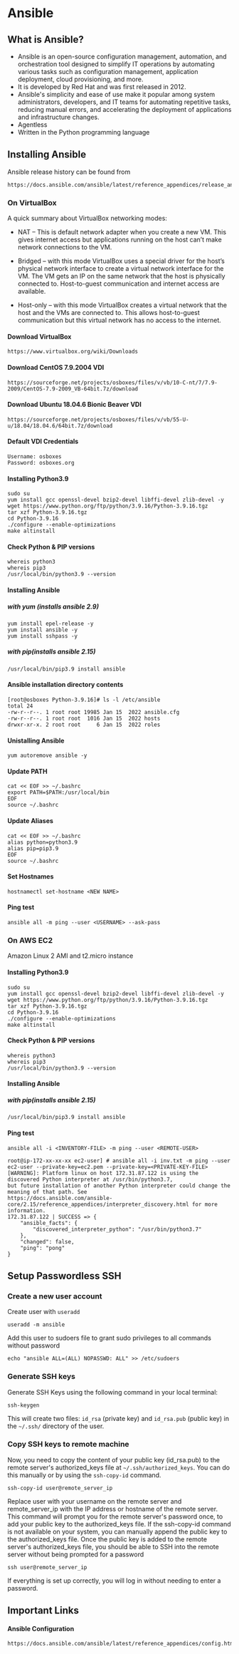 # Ansible
## What is Ansible?
- Ansible is an open-source configuration management, automation, and orchestration tool designed to simplify IT operations by automating various tasks such as configuration management, application deployment, cloud provisioning, and more. 
- It is developed by Red Hat and was first released in 2012.
- Ansible's simplicity and ease of use make it popular among system administrators, developers, and IT teams for automating repetitive tasks, reducing manual errors, and accelerating the deployment of applications and infrastructure changes.
- Agentless
- Written in the Python programming language

## Installing Ansible
Ansible release history can be found from
```
https://docs.ansible.com/ansible/latest/reference_appendices/release_and_maintenance.html
```
### On VirtualBox
A quick summary about VirtualBox networking modes:

- NAT – This is default network adapter when you create a new VM. This gives internet access but applications running on the host can’t make network connections to the VM.

- Bridged – with this mode VirtualBox uses a special driver for the host’s physical network interface to create a virtual network interface for the VM. The VM gets an IP on the same network that the host is physically connected to. Host-to-guest communication and internet access are available.

- Host-only – with this mode VirtualBox creates a virtual network that the host and the VMs are connected to. This allows host-to-guest communication but this virtual network has no access to the internet.

#### Download VirtualBox
```
https://www.virtualbox.org/wiki/Downloads
```
#### Download CentOS 7.9.2004 VDI
```
https://sourceforge.net/projects/osboxes/files/v/vb/10-C-nt/7/7.9-2009/CentOS-7.9-2009_VB-64bit.7z/download
```
#### Download Ubuntu 18.04.6 Bionic Beaver VDI
```
https://sourceforge.net/projects/osboxes/files/v/vb/55-U-u/18.04/18.04.6/64bit.7z/download
```
#### Default VDI Credentials
```
Username: osboxes
Password: osboxes.org
```
#### Installing Python3.9
```
sudo su
yum install gcc openssl-devel bzip2-devel libffi-devel zlib-devel -y
wget https://www.python.org/ftp/python/3.9.16/Python-3.9.16.tgz
tar xzf Python-3.9.16.tgz
cd Python-3.9.16
./configure --enable-optimizations
make altinstall
```
#### Check Python & PIP versions
```
whereis python3
whereis pip3
/usr/local/bin/python3.9 --version
```
#### Installing Ansible
##### with yum (installs ansible 2.9)
```
yum install epel-release -y
yum install ansible -y
yum install sshpass -y
```
##### with pip(installs ansible 2.15)
```
/usr/local/bin/pip3.9 install ansible
```
#### Ansible installation directory contents
```
[root@osboxes Python-3.9.16]# ls -l /etc/ansible
total 24
-rw-r--r--. 1 root root 19985 Jan 15  2022 ansible.cfg
-rw-r--r--. 1 root root  1016 Jan 15  2022 hosts
drwxr-xr-x. 2 root root     6 Jan 15  2022 roles
```
#### Unistalling Ansible
```
yum autoremove ansible -y
```
#### Update PATH
```
cat << EOF >> ~/.bashrc
export PATH=$PATH:/usr/local/bin
EOF
source ~/.bashrc
```
#### Update Aliases
```
cat << EOF >> ~/.bashrc
alias python=python3.9
alias pip=pip3.9
EOF
source ~/.bashrc
```
#### Set Hostnames
```
hostnamectl set-hostname <NEW NAME>
```
#### Ping test
```
ansible all -m ping --user <USERNAME> --ask-pass
```
### On AWS EC2
Amazon Linux 2 AMI and t2.micro instance

#### Installing Python3.9
```
sudo su
yum install gcc openssl-devel bzip2-devel libffi-devel zlib-devel -y
wget https://www.python.org/ftp/python/3.9.16/Python-3.9.16.tgz
tar xzf Python-3.9.16.tgz
cd Python-3.9.16
./configure --enable-optimizations
make altinstall
```
#### Check Python & PIP versions
```
whereis python3
whereis pip3
/usr/local/bin/python3.9 --version
```
#### Installing Ansible
##### with pip(installs ansible 2.15)
```
/usr/local/bin/pip3.9 install ansible
```
#### Ping test
```
ansible all -i <INVENTORY-FILE> -m ping --user <REMOTE-USER>
```

```
root@ip-172-xx-xx-xx ec2-user] # ansible all -i inv.txt -m ping --user ec2-user --private-key=ec2.pem --private-key=<PRIVATE-KEY-FILE>
[WARNING]: Platform linux on host 172.31.87.122 is using the discovered Python interpreter at /usr/bin/python3.7,
but future installation of another Python interpreter could change the meaning of that path. See
https://docs.ansible.com/ansible-core/2.15/reference_appendices/interpreter_discovery.html for more information.
172.31.87.122 | SUCCESS => {
    "ansible_facts": {
        "discovered_interpreter_python": "/usr/bin/python3.7"
    },
    "changed": false,
    "ping": "pong"
}
```

## Setup Passwordless SSH
### Create a new user account
Create user with `useradd`
```
useradd -m ansible
```
Add this user to sudoers file to grant sudo privileges to all commands without password 
```
echo "ansible ALL=(ALL) NOPASSWD: ALL" >> /etc/sudoers
```
### Generate SSH keys
Generate SSH Keys using the following command in your local terminal:
```
ssh-keygen
```
This will create two files: `id_rsa` (private key) and `id_rsa.pub` (public key) in the `~/.ssh/` directory of the user.

### Copy SSH keys to remote machine
Now, you need to copy the content of your public key (id_rsa.pub) to the remote server's authorized_keys file at `~/.ssh/authorized_keys`. You can do this manually or by using the `ssh-copy-id` command.
```
ssh-copy-id user@remote_server_ip
```
Replace user with your username on the remote server and remote_server_ip with the IP address or hostname of the remote server. This command will prompt you for the remote server's password once, to add your public key to the authorized_keys file.
If the ssh-copy-id command is not available on your system, you can manually append the public key to the authorized_keys file.
Once the public key is added to the remote server's authorized_keys file, you should be able to SSH into the remote server without being prompted for a password
```
ssh user@remote_server_ip
```
If everything is set up correctly, you will log in without needing to enter a password.

## Important Links
#### Ansible Configuration
```
https://docs.ansible.com/ansible/latest/reference_appendices/config.html#
```